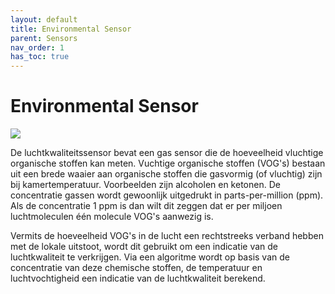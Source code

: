 ```yaml
---
layout: default
title: Environmental Sensor
parent: Sensors
nav_order: 1
has_toc: true
---
```


# Environmental Sensor

![](../assets/images/environmental-sensor.png)


De luchtkwaliteitssensor bevat een gas sensor die de hoeveelheid vluchtige organische stoffen kan meten. Vuchtige organische stoffen (VOG's) bestaan uit een brede waaier aan organische stoffen die gasvormig (of vluchtig) zijn bij kamertemperatuur. Voorbeelden zijn alcoholen en ketonen. 
De concentratie gassen wordt gewoonlijk uitgedrukt in parts-per-million (ppm). Als de concentratie 1 ppm is dan wilt dit zeggen dat er per miljoen luchtmoleculen één molecule VOG's aanwezig is.

Vermits de hoeveelheid VOG's in de lucht een rechtstreeks verband hebben met de lokale uitstoot, wordt dit gebruikt om een indicatie van de luchtkwaliteit te verkrijgen. Via een algoritme wordt op basis van de concentratie van deze chemische stoffen, de temperatuur en luchtvochtigheid een indicatie van de luchtkwaliteit berekend. 
